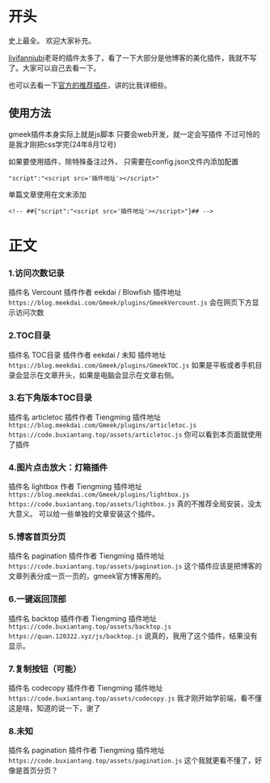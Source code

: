 # 开头
史上最全。
欢迎大家补充。

[liyifanniubi](https://github.com/liyifanniubi/liyifanniubi.github.io/tree/main/static/assets)老哥的插件太多了，看了一下大部分是他博客的美化插件，我就不写了。大家可以自己去看一下。

也可以去看一下[官方的推荐插件](https://blog.meekdai.com/post/%E3%80%90Gmeek-jin-jie-%E3%80%91-cha-jian-gong-neng-de-shi-yong.html)，讲的比我详细些。

## 使用方法
gmeek插件本身实际上就是js脚本
只要会web开发，就一定会写插件
不过可怜的是我才刚把css学完(24年8月12号)

如果要使用插件，除特殊备注过外，
只需要在config.json文件内添加配置
```
"script":"<script src='插件地址'></script>"
```
单篇文章使用在文末添加
```
<!-- ##{"script":"<script src='插件地址'></script>"}## -->
```
# 正文

### 1.访问次数记录
插件名 Vercount
插件作者 eekdai / Blowfish
插件地址
`https://blog.meekdai.com/Gmeek/plugins/GmeekVercount.js`
会在网页下方显示访问次数

### 2.TOC目录
插件名 TOC目录
插件作者 eekdai / 未知
插件地址
`https://blog.meekdai.com/Gmeek/plugins/GmeekTOC.js`
如果是平板或者手机目录会显示在文章开头，如果是电脑会显示在文章右侧。

### 3.右下角版本TOC目录
插件名 articletoc
插件作者 Tiengming
插件地址
`https://blog.meekdai.com/Gmeek/plugins/articletoc.js`
`https://code.buxiantang.top/assets/articletoc.js`
你可以看到本页面就使用了插件

### 4.图片点击放大：灯箱插件
插件名 lightbox
作者 Tiengming
插件地址
`https://blog.meekdai.com/Gmeek/plugins/lightbox.js`
`https://code.buxiantang.top/assets/lightbox.js`
真的不推荐全局安装，没太大意义。
可以给一些单独的文章安装这个插件。

### 5.博客首页分页
插件名 pagination
插件作者 Tiengming
插件地址
`https://code.buxiantang.top/assets/pagination.js`
这个插件应该是把博客的文章列表分成一页一页的，gmeek官方博客用的。

###  6.一键返回顶部
插件名 backtop
插件作者 Tiengming
插件地址
`https://code.buxiantang.top/assets/backtop.js`
`https://quan.120322.xyz/js/backtop.js`
说真的，我用了这个插件，结果没有显示。

### 7.复制按钮（可能）
插件名 codecopy
插件作者 Tiengming
插件地址
`https://code.buxiantang.top/assets/codecopy.js`
我才刚开始学前端，看不懂这是啥，知道的说一下，谢了

### 8.未知
插件名 pagination
插件作者 Tiengming
插件地址
`https://code.buxiantang.top/assets/pagination.js`
这个我就更看不懂了，好像是首页分页？